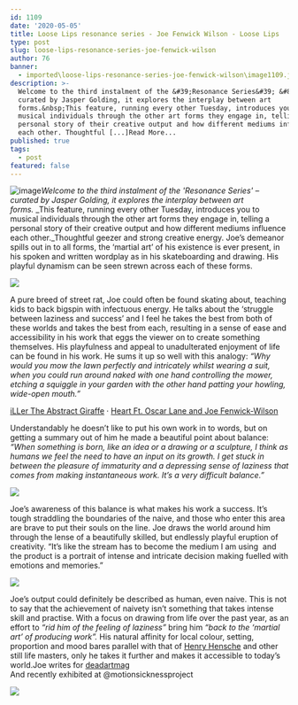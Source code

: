 ```yaml
---
id: 1109
date: '2020-05-05'
title: Loose Lips resonance series - Joe Fenwick Wilson - Loose Lips
type: post
slug: loose-lips-resonance-series-joe-fenwick-wilson
author: 76
banner:
  - imported\loose-lips-resonance-series-joe-fenwick-wilson\image1109.jpeg
description: >-
  Welcome to the third instalment of the &#39;Resonance Series&#39; &#8211;
  curated by Jasper Golding, it explores the interplay between art
  forms.&nbsp;This feature, running every other Tuesday, introduces you to
  musical individuals through the other art forms they engage in, telling a
  personal story of their creative output and how different mediums influence
  each other. Thoughtful [...]Read More...
published: true
tags:
  - post
featured: false
---
```

![image](../imported\loose-lips-resonance-series-joe-fenwick-wilson\image1109.jpeg)_Welcome to the third instalment of the 'Resonance Series' – curated by Jasper Golding, it explores the interplay between art forms._ _This feature, running every other Tuesday, introduces you to musical individuals through the other art forms they engage in, telling a personal story of their creative output and how different mediums influence each other._Thoughtful geezer and strong creative energy. Joe’s demeanor spills out in to all forms, the ‘martial art’ of his existence is ever present, in his spoken and written wordplay as in his skateboarding and drawing. His playful dynamism can be seen strewn across each of these forms. 

![](https://lh6.googleusercontent.com/q5o0kk6iA2YVYkN5_erRSbX51VLA6uqyzpe8Fvm2jjL2-JthQHjYRKRwnLpXgY4zJYFu0dLkSRzl9xiG1ViP9txSV_RIWFvImTYjnwiW3-JU656AZDEWTRvyCkhpT29Wh63QK1XC)

A pure breed of street rat, Joe could often be found skating about, teaching kids to back bigspin with infectuous energy. He talks about the ‘struggle between laziness and success’ and I feel he takes the best from both of these worlds and takes the best from each, resulting in a sense of ease and accessibility in his work that eggs the viewer on to create something themselves. His playfulness and appeal to unadulterated enjoyment of life can be found in his work. He sums it up so well with this analogy: _“Why would you mow the lawn perfectly and intricately whilst wearing a suit, when you could run around naked with one hand controlling the mower, etching a squiggle in your garden with the other hand patting your howling, wide-open mouth.”_

[iLLer The Abstract Giraffe](https://soundcloud.com/rymdstationen "iLLer The Abstract Giraffe") · [Heart Ft. Oscar Lane and Joe Fenwick-Wilson](https://soundcloud.com/rymdstationen/heart-ft-oscar-lane-and-joe-fenwick-wilson "Heart Ft. Oscar Lane and Joe Fenwick-Wilson")

Understandably he doesn’t like to put his own work in to words, but on getting a summary out of him he made a beautiful point about balance: _“When something is born, like an idea or a drawing or a sculpture, I think as humans we feel the need to have an input on its growth. I get stuck in between the pleasure of immaturity and a depressing sense of laziness that comes from making instantaneous work. It’s a very difficult balance.”_ 

![](https://lh4.googleusercontent.com/uqIMLNKypkZe8i5TGVT5ey2oNhm-VK0nCi2xdmsE_k_qPVB6G1ewnUPWgtE3ra2ClJZj3LyMh4nXI3KJKXVpE6ZGQdt8fQ8DS_1BKgmc3ABy3m_IXk300olhBCmVkmsOgShv_eCb)

Joe’s awareness of this balance is what makes his work a success. It’s tough straddling the boundaries of the naive, and those who enter this area are brave to put their souls on the line. Joe draws the world around him through the lense of a beautifully skilled, but endlessly playful eruption of creativity. “It’s like the stream has to become the medium I am using  and the product is a portrait of intense and intricate decision making fuelled with emotions and memories.”

![](https://lh5.googleusercontent.com/AUkSGNymZfz6qOzY0Qz4FPsUgb0lSaFeiwfTEmSw_AGCUn_2zlTUhkMTtms03sKJWt51On6dWqeea_aZ8uRkR0nmPVwf6Diqesl1jxDXs5D3vE2ep0mXHiGRtXnGdyoevERk2Axw)

Joe’s output could definitely be described as human, even naive. This is not to say that the achievement of naivety isn’t something that takes intense skill and practise. With a focus on drawing from life over the past year, as an effort to _“rid him of the feeling of laziness”_ bring him _“back to the ‘martial art’ of producing work”._ His natural affinity for local colour, setting, proportion and mood bares parallel with that of [Henry Hensche](http://www.provincetownhistoryproject.org/PDF/lib_500-160-henry-hensche.pdf) and other still life masters, only he takes it further and makes it accessible to today’s world.Joe writes for [deadartmag](https://deadartmag.squarespace.com/issue-three)  
And recently exhibited at @motionsicknessproject

![](https://lh4.googleusercontent.com/-bt2kH1htZ0GE5rOp0Qoo7SctnNMxalMry_qvqJwRrggvyioPLtCmWYC2bYfZ7vsdqb0hPDWpLW8Ote7RKB0gUP_pent8YddRiPDMSh5m5EFoQ5nfIRcB9ttb-Bto17SpHAQtkHh)